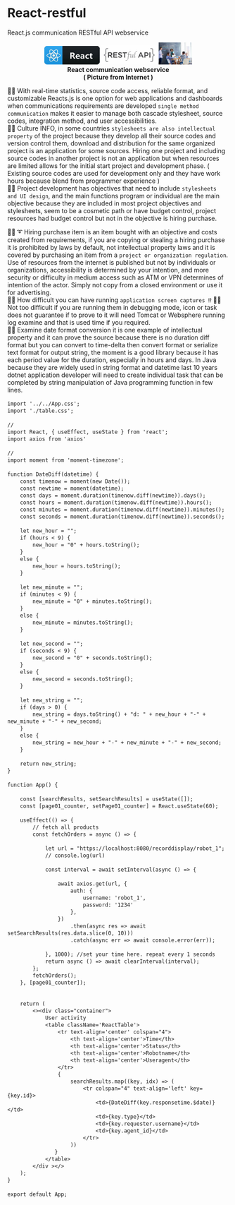 # React-restful
React.js communication RESTful API webservice

<p align="center" width="100%">
    <img width="25%" src="https://github.com/jkaewprateep/React-restful/blob/main/Reacts.jpg">
    <img width="25%" src="https://github.com/jkaewprateep/React-restful/blob/main/RestfulAPI.jpg">
    <img width="15%" src="https://github.com/jkaewprateep/React-restful/blob/main/kid44.jpg"> </br> 
    <b> React communication webservice </b> </br>
    <b> ( Picture from Internet ) </b> </br>
</p>

🧸💬 With real-time statistics, source code access, reliable format, and customizable Reacts.js is one option for web applications and dashboards when communications requirements are developed ```single method communication``` makes it easier to manage both cascade stylesheet, source codes, integration method, and user accessibilities. </br>
🐯💬 Culture INFO, in some countries ```stylesheets are also intellectual property``` of the project because they develop all their source codes and version control them, download and distribution for the same organized project is an application for some sources. Hiring one project and including source codes in another project is not an application but when resources are limited allows for the initial start project and development phase. ( Existing source codes are used for development only and they have work hours because blend from programmer experience ) </br>
🦁💬 Project development has objectives that need to include ```stylesheets and UI design```, and the main functions program or individual are the main objective because they are included in most project objectives and stylesheets, seem to be a cosmetic path or have budget control, project resources had budget control but not in the objective is hiring purchase. </br>

🐑💬 ➰ Hiring purchase item is an item bought with an objective and costs created from requirements, if you are copying or stealing a hiring purchase it is prohibited by laws by default, not intellectual property laws and it is covered by purchasing an item from a ```project or organization regulation```. Use of resources from the internet is published but not by individuals or organizations, accessibility is determined by your intention, and more security or difficulty in medium access such as ATM or VPN determines of intention of the actor. Simply not copy from a closed environment or use it for advertising. </br>
🦭💬 How difficult you can have running ```application screen captures ⁉️``` 🥺💬 Not too difficult if you are running them in debugging mode, icon or task does not guarantee if to prove to it will need Tomcat or Websphere running log examine and that is used time if you required. </br>
🐐💬 Examine date format conversion it is one example of intellectual property and it can prove the source because there is no duration diff format but you can convert to time-delta then convert format or serialize text format for output string, the moment is a good library because it has each period value for the duration, especially in hours and days. In Java because they are widely used in string format and datetime last 10 years dotnet application developer will need to create individual task that can be completed by string manipulation of Java programming function in few lines.  </br>
```
import '../../App.css';
import './table.css';

//
import React, { useEffect, useState } from 'react';
import axios from 'axios'

//
import moment from 'moment-timezone';

function DateDiff(datetime) {
    const timenow = moment(new Date());
    const newtime = moment(datetime);
    const days = moment.duration(timenow.diff(newtime)).days();
    const hours = moment.duration(timenow.diff(newtime)).hours();
    const minutes = moment.duration(timenow.diff(newtime)).minutes();
    const seconds = moment.duration(timenow.diff(newtime)).seconds();

    let new_hour = "";
    if (hours < 9) {
        new_hour = "0" + hours.toString();
    }
    else {
        new_hour = hours.toString();
    }

    let new_minute = "";
    if (minutes < 9) {
        new_minute = "0" + minutes.toString();
    }
    else {
        new_minute = minutes.toString();
    }

    let new_second = "";
    if (seconds < 9) {
        new_second = "0" + seconds.toString();
    }
    else {
        new_second = seconds.toString();
    }

    let new_string = "";
    if (days > 0) {
        new_string = days.toString() + "d: " + new_hour + "-" + new_minute + "-" + new_second;
    }
    else {
        new_string = new_hour + "-" + new_minute + "-" + new_second;
    }

    return new_string;
}

function App() {

    const [searchResults, setSearchResults] = useState([]);
    const [page01_counter, setPage01_counter] = React.useState(60);

    useEffect(() => {
        // fetch all products
        const fetchOrders = async () => {

            let url = "https://localhost:8080/recorddisplay/robot_1";
            // console.log(url)

            const interval = await setInterval(async () => {

                await axios.get(url, {
                    auth: {
                        username: 'robot_1',
                        password: '1234'
                    },
                })
                    .then(async res => await setSearchResults(res.data.slice(0, 10)))
                    .catch(async err => await console.error(err));

            }, 1000); //set your time here. repeat every 1 seconds
            return async () => await clearInterval(interval);
        };
        fetchOrders();
    }, [page01_counter]);


    return (
        <><div class="container">
            User activity
            <table className='ReactTable'>
                <tr text-align='center' colspan="4">
                    <th text-align='center'>Time</th>
                    <th text-align='center'>Status</th>
                    <th text-align='center'>Robotname</th>
                    <th text-align='center'>Useragent</th>
                </tr>
                {
                    searchResults.map((key, idx) => (
                        <tr colspan="4" text-align='left' key={key.id}>
                            <td>{DateDiff(key.responsetime.$date)}</td>
                            <td>{key.type}</td>
                            <td>{key.requester.username}</td>
                            <td>{key.agent_id}</td>
                        </tr>
                    ))
               }
            </table>
        </div ></>
    );
}

export default App;
```
